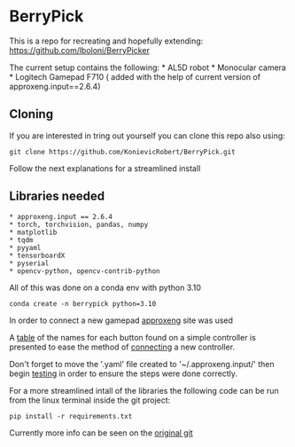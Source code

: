 # BerryPick

This is a repo for recreating and hopefully extending: https://github.com/lboloni/BerryPicker 

The current setup contains the following:
    * AL5D robot
    * Monocular camera
    * Logitech Gamepad F710 ( added with the help of current version of approxeng.input==2.6.4)


## Cloning
If you are interested in tring out yourself you can clone this repo also using:

```shell
git clone https://github.com/KonievicRobert/BerryPick.git
```
Follow the next explanations for a streamlined install

## Libraries needed
    * approxeng.input == 2.6.4
    * torch, torchvision, pandas, numpy
    * matplotlib
    * tqdm
    * pyyaml
    * tensorboardX
    * pyserial
    * opencv-python, opencv-contrib-python

All of this was done on a conda env with python 3.10

```shell
conda create -n berrypick python=3.10
```

In order to connect a new gamepad [approxeng](https://approxeng.github.io/approxeng.input/index.html) site was used 

A [table](https://approxeng.github.io/approxeng.input/simpleusage.html#button-names) of the names for each button found on a simple controller is presented to ease the method of [connecting](https://approxeng.github.io/approxeng.input/profiling.html#profiling) a new controller. 

Don't forget to move the '.yaml' file created to '~/.approxeng.input/' then begin [testing](https://approxeng.github.io/approxeng.input/profiling.html#testing) in order to ensure the steps were done correctly.

For a more streamlined intall of the libraries the following code can be run from the linux terminal inside the git project:

```shell
pip install -r requirements.txt
```
Currently more info can be seen on the [original git](https://github.com/lboloni/BerryPicker)